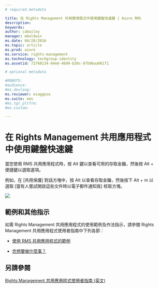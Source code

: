 ```yaml
---
# required metadata

title: 在 Rights Management 共用應用程式中使用鍵盤快速鍵 | Azure RMS
description:
keywords:
author: cabailey
manager: mbaldwin
ms.date: 04/28/2016
ms.topic: article
ms.prod: azure
ms.service: rights-management
ms.technology: techgroup-identity
ms.assetid: 72760134-94e0-4699-b20c-07b96aa061f1

# optional metadata

#ROBOTS:
#audience:
#ms.devlang:
ms.reviewer: esaggese
ms.suite: ems
#ms.tgt_pltfrm:
#ms.custom:

---
```


# 在 Rights Management 共用應用程式中使用鍵盤快速鍵
當您使用 RMS 共用應用程式時，按 Alt 鍵以查看可用的存取金鑰，然後按 Alt + 便捷鍵以選取選項。

例如，在 [共用保護] 對話方塊中，按 Alt 以查看存取金鑰，然後按下 Alt + m 以選取 [當有人嘗試開啟這些文件時以電子郵件通知我] 核取方塊。

![](../media/ADRMS_MSRMSApp_AccessKeys.png)

## 範例和其他指示
如需 Rights Management 共用應用程式的使用範例及作法指示，請參閱 Rights Management 共用應用程式使用者指南中下列各節：

-   [使用 RMS 共用應用程式的範例](sharing-app-user-guide.md#examples-for-using-the-rms-sharing-application)

-   [您想要做什麼事？](sharing-app-user-guide.md##what-do-you-want-to-do-)

## 另請參閱
[Rights Management 共用應用程式使用者指南 (英文)](sharing-app-user-guide.md)



<!--HONumber=Apr16_HO3-->


